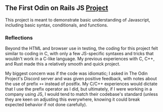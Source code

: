 ## The First Odin on Rails JS [Project](https://www.theodinproject.com/courses/web-development-101/lessons/rock-paper-scissors)
This project is meant to demonstrate basic understanding of Javascript, including basic syntax, conditionals, and functions.

### Reflections
Beyond the HTML and browser use in testing, the coding for this project felt similar to coding in C, with only a few JS-specific syntaxes and tricks that wouldn't work in a C-like language. My previous experiences with C, C++, and Rust made this a relatively smooth and quick project.

My biggest concern was if the code was idiomatic; I asked in The Odin Project's Discord server and was given positive feedback, with notes about the use of prefix `++` instead of postfix. My C/C++ experiences would dictate that I use the prefix operator as I did, but ultimately, if I were working in a company using JS, I would tend to match their codebase's standard (unless they are keen on adjusting this everywhere, knowing it could break expected behavior if not done carefully).
